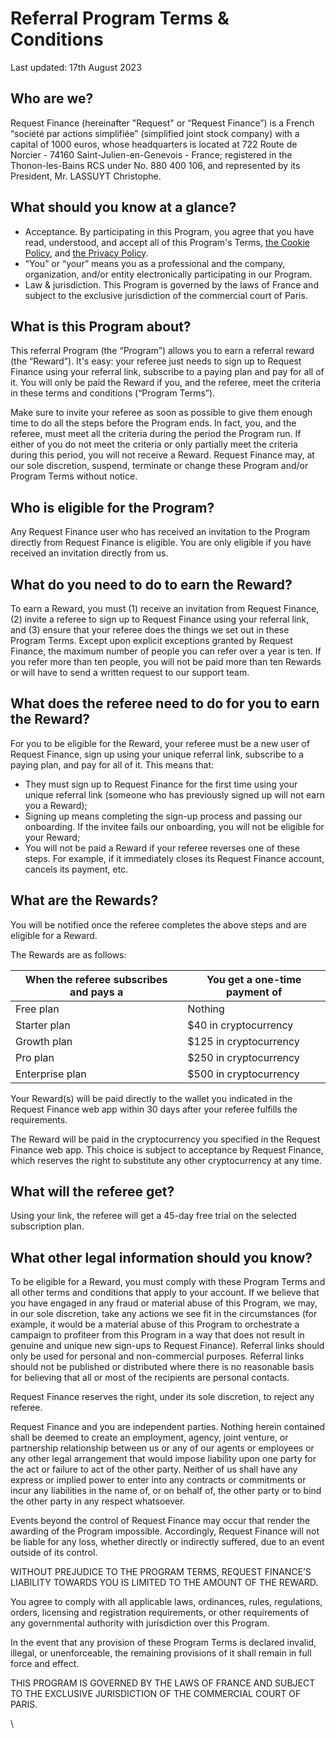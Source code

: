 # Referral Program Terms & Conditions

Last updated: 17th August 2023

## Who are we? <a href="#docs-internal-guid-f5a1c120-7fff-955f-1f87-9d275129f3b4" id="docs-internal-guid-f5a1c120-7fff-955f-1f87-9d275129f3b4"></a>

Request Finance (hereinafter "Request" or “Request Finance”) is a French “société par actions simplifiée” (simplified joint stock company) with a capital of 1000 euros, whose headquarters is located at 722 Route de Norcier - 74160 Saint-Julien-en-Genevois - France; registered in the Thonon-les-Bains RCS under No. 880 400 106, and represented by its President, Mr. LASSUYT Christophe.

## What should you know at a glance?

* Acceptance. By participating in this Program, you agree that you have read, understood, and accept all of this Program's Terms, [the Cookie Policy](https://support.request.finance/legal/cookies), and [the Privacy Policy](https://support.request.finance/legal/privacy).
* “You” or “your” means you as a professional and the company, organization, and/or entity electronically participating in our Program.
* Law & jurisdiction. This Program is governed by the laws of France and subject to the exclusive jurisdiction of the commercial court of Paris.

## What is this Program about?

This referral Program (the “Program”) allows you to earn a referral reward (the “Reward”). It's easy: your referee just needs to sign up to Request Finance using your referral link, subscribe to a paying plan and pay for all of it. You will only be paid the Reward if you, and the referee, meet the criteria in these terms and conditions (“Program Terms”).

Make sure to invite your referee as soon as possible to give them enough time to do all the steps before the Program ends. In fact, you, and the referee, must meet all the criteria during the period the Program run. If either of you do not meet the criteria or only partially meet the criteria during this period, you will not receive a Reward. Request Finance may, at our sole discretion, suspend, terminate or change these Program and/or Program Terms without notice.

## Who is eligible for the Program?

Any Request Finance user who has received an invitation to the Program directly from Request Finance is eligible. You are only eligible if you have received an invitation directly from us.

## What do you need to do to earn the Reward?

To earn a Reward, you must (1) receive an invitation from Request Finance, (2) invite a referee to sign up to Request Finance using your referral link, and (3) ensure that your referee does the things we set out in these Program Terms. Except upon explicit exceptions granted by Request Finance, the maximum number of people you can refer over a year is ten. If you refer more than ten people, you will not be paid more than ten Rewards or will have to send a written request to our support team.&#x20;

## What does the referee need to do for you to earn the Reward?

For you to be eligible for the Reward, your referee must be a new user of Request Finance, sign up using your unique referral link, subscribe to a paying plan, and pay for all of it. This means that:

* They must sign up to Request Finance for the first time using your unique referral link (someone who has previously signed up will not earn you a Reward);
* Signing up means completing the sign-up process and passing our onboarding. If the invitee fails our onboarding, you will not be eligible for your Reward;
* You will not be paid a Reward if your referee reverses one of these steps. For example, if it immediately closes its Request Finance account, cancels its payment, etc.

## What are the Rewards?

You will be notified once the referee completes the above steps and are eligible for a Reward.&#x20;

The Rewards are as follows:&#x20;

| When the referee subscribes and pays a | You get a one-time payment of  |
| -------------------------------------- | ------------------------------ |
| Free plan                              | Nothing                        |
| Starter plan                           | $40 in cryptocurrency          |
| Growth plan                            | $125 in cryptocurrency         |
| Pro plan                               | $250 in cryptocurrency         |
| Enterprise plan                        | $500 in cryptocurrency         |

Your Reward(s) will be paid directly to the wallet you indicated in the Request Finance web app within 30 days after your referee fulfills the requirements.

The Reward will be paid in the cryptocurrency you specified in the Request Finance web app. This choice is subject to acceptance by Request Finance, which reserves the right to substitute any other cryptocurrency at any time.&#x20;

## What will the referee get?&#x20;

Using your link, the referee will get a 45-day free trial on the selected subscription plan.&#x20;

## What other legal information should you know?

To be eligible for a Reward, you must comply with these Program Terms and all other terms and conditions that apply to your account. If we believe that you have engaged in any fraud or material abuse of this Program, we may, in our sole discretion, take any actions we see fit in the circumstances (for example, it would be a material abuse of this Program to orchestrate a campaign to profiteer from this Program in a way that does not result in genuine and unique new sign-ups to Request Finance). Referral links should only be used for personal and non-commercial purposes. Referral links should not be published or distributed where there is no reasonable basis for believing that all or most of the recipients are personal contacts.

Request Finance reserves the right, under its sole discretion, to reject any referee.&#x20;

Request Finance and you are independent parties. Nothing herein contained shall be deemed to create an employment, agency, joint venture, or partnership relationship between us or any of our agents or employees or any other legal arrangement that would impose liability upon one party for the act or failure to act of the other party. Neither of us shall have any express or implied power to enter into any contracts or commitments or incur any liabilities in the name of, or on behalf of, the other party or to bind the other party in any respect whatsoever.

Events beyond the control of Request Finance may occur that render the awarding of the Program impossible. Accordingly, Request Finance will not be liable for any loss, whether directly or indirectly suffered, due to an event outside of its control.&#x20;

WITHOUT PREJUDICE TO THE PROGRAM TERMS, REQUEST FINANCE’S LIABILITY TOWARDS YOU IS LIMITED TO THE AMOUNT OF THE REWARD.

You agree to comply with all applicable laws, ordinances, rules, regulations, orders, licensing and registration requirements, or other requirements of any governmental authority with jurisdiction over this Program.

In the event that any provision of these Program Terms is declared invalid, illegal, or unenforceable, the remaining provisions of it shall remain in full force and effect.

THIS PROGRAM IS GOVERNED BY THE LAWS OF FRANCE AND SUBJECT TO THE EXCLUSIVE JURISDICTION OF THE COMMERCIAL COURT OF PARIS.

\
